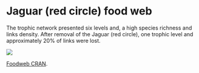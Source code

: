 # Jaguar (red circle) food web

The trophic network presented six levels and, a high species richness and links density. After removal of the Jaguar (red circle), one trophic level and approximately 20% of links were lost. 

<img src="jaguar_foodweb.gif">

[Foodweb CRAN](https://cran.r-project.org/web/packages/foodweb/foodweb.pdf).
